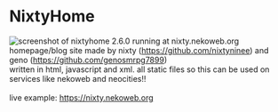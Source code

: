 # NixtyHome
![screenshot of nixtyhome 2.6.0 running at nixty.nekoweb.org](https://nixty.nekoweb.org/img/2024-12-27%20at%2008-41-31.png)
homepage/blog site made by nixty (https://github.com/nixtyninee) and geno (https://github.com/genosmrpg7899)
<br>
written in html, javascript and xml. all static files so this can be used on services like nekoweb and neocities!!
<br><br>
live example: https://nixty.nekoweb.org
